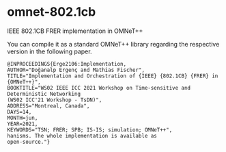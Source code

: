 # omnet-802.1cb
IEEE 802.1CB FRER implementation in OMNeT++

You can compile it as a standard OMNeT++ library regarding the respective version in the following paper.

```
@INPROCEEDINGS{Erge2106:Implementation,
AUTHOR="Doğanalp Ergenç and Mathias Fischer",
TITLE="Implementation and Orchestration of {IEEE} {802.1CB} {FRER} in {OMNeT++}",
BOOKTITLE="WS02 IEEE ICC 2021 Workshop on Time-sensitive and Deterministic Networking
(WS02 ICC'21 Workshop - TsDN)",
ADDRESS="Montreal, Canada",
DAYS=14,
MONTH=jun,
YEAR=2021,
KEYWORDS="TSN; FRER; SPB; IS-IS; simulation; OMNeT++",
hanisms. The whole implementation is available as
open-source."}
```
